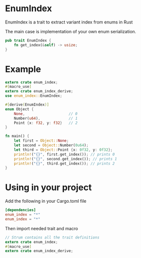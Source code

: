 # EnumIndex
EnumIndex is a trait to extract variant index from enums in Rust

The main case is implementation of your own enum serialization.

```rust
pub trait EnumIndex {
    fn get_index(&self) -> usize;
}
```

# Example

```rust
extern crate enum_index;
#[macro_use]
extern crate enum_index_derive;
use enum_index::EnumIndex;

#[derive(EnumIndex)]
enum Object {
    None,                    // 0
    Number(u64),             // 1
    Point {x: f32, y: f32}   // 2
}

fn main() {
    let first = Object::None;
    let second = Object::Number(0u64);
    let third = Object::Point {x: 0f32, y: 0f32};
    println!("{}", first.get_index()); // prints 0
    println!("{}", second.get_index()); // prints 1
    println!("{}", third.get_index()); // prints 2
}
```

# Using in your project
Add the following in your Cargo.toml file
```toml
[dependencies]
enum_index = "*"
enum_index = "*"
```

Then import needed trait and macro
```rust
// Strum contains all the trait definitions
extern crate enum_index;
#[macro_use]
extern crate enum_index_derive;
```
